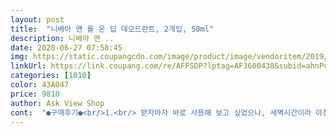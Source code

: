 ```yaml
---
layout: post 
title:  "니베아 맨 롤 온 딥 데오드란트, 2개입, 50ml" 
description: 니베아 맨 ..
date: 2020-06-27 07:58:45 
img: https://static.coupangcdn.com/image/product/image/vendoritem/2019/04/04/4173165267/236d901e-bd9b-423a-9134-105663bcb271.jpg 
linkUrl: https://link.coupang.com/re/AFFSDP?lptag=AF3600438&subid=ahnPublicAsk&pageKey=146014515&itemId=423065159&vendorItemId=4173165267&traceid=V0-113-3f98e257c34f6160 
categories: [1010] 
color: 43A047 
price: 9810 
author: Ask View Shop 
cont:  "●구매후기●<br/>1.<br/> 받자마자 바로 사용해 보고 싶었으나, 새벽시간이라 아침까지 기다렸다가 사용해봤어요<br/>2.<br/> 우선 롤링이 너무 부드러워서 제대로 돌아가나 싶었지만 엄청 잘 돌아가요.<br/> 많이 하면 너무 많이 발라져요 !<br/>3.<br/> 아침에 셔워하고 바르고 옷을 입기에는 그렇게 잘 마르지는 않을거 같아요<br/>4.<br/> 향은 은은한 부드러운 향이에요.<br/> 자극적이지 않아서 괜찮아요!<br/>5.<br/> 저는 땀이 많이 나는데 확실히 땀이 확 줄었어요.<br/><br/>공공장소에서 시민들의 불쾌함을 줄여주는 산뜻한 이미지의 첫 걸음이라고<br/>구매하여 발라주는데, 이 제품은 전철이나 버스등 대중교통에서<br/>깊은 겨드랑이 계곡에서 흘러나오는 악취를 산뜻한 수컷냄새로 바꿔주는<br/>끈적임이나 물질적 느낌이 전혀 없이 아주 좋네요 ㅎ<br/>낭자들한테 괜찮은향이네요<br/>냄새는  우드향이네요<br/>니베아에서 출시한 이 남성용 데오드란트는 남성의 향기가 물씬 풍기며,<br/>따갑지도 않코  좋네요<br/>땀이 안나서 좋네요 여름엔 필수아이템이죠^^<br/>또 하나는 스프레이 방식에 비하여 더 효과가 좋다고 느끼기 때문입니다.<br/><br/>바르시고 꼭 건조하세요<br/>발림성 굿<br/>생각합니다.<br/><br/>선풍기 기준으로 한 3<br/> -4분 ㅁ말린거 같아요.<br/><br/>싸이즈도 크지 않아서 여행이나 외부 활동에도 지참하기 딱 좋은 싸이즈인거 같아요.<br/>.<br/><br/>아님  겨드랑이쪽 옷이 망가져요^^<br/>악취가 심한편은 아니지만 당당한 휴먼으로 살고 싶어서 주기적으로<br/>여름의 필수 아이템 데오드란트 입니다.<br/><br/>연인과 시민들의 코와 정신적인 평화를 위하여 하나쯤 구매해서 바르도록 합시다.<br/><br/>올 여름은 좀 땀없이 살고 싶어요.<br/><br/>유통기간은 아주 넉넉해서 신경 안써도 될거 같아요!<br/>의자에게 선택받지 못했을 때 빛을 발하는 제품입니다.<br/><br/>이유는 두 가지 인데, 하나는 액체형이라 가루가 흩날리지 않고,<br/>일단 자극적인  냄새가 아니여서 좋네요<br/>저녁 9시 주문 !! 새벽 2시 도착 !! 우와 소리 냄 ㅎ<br/>저는 롤온 방식의 데오드란트를 매우 선호하는 편 입니다.<br/><br/>종일 뽀송뽀송하고 집에와서도 뽀송 하네요 ㅎ<br/>지속력은 스프레이 스틱 롤 3가지란데 롤타입이 제일 잘 발라지고 지속력도 좋다하여 롤로 구매 했어요!!<br/>지속력은 지켜봐야겠오요.<br/> 2일에 한번만 하면 될거 같긴 해요.<br/><br/>처음 개봉하면 둥근 매끈한 볼이 있는데<br/>피부에 돌돌돌 굴리다 보면 리퀴드 텍스처가 조금씩 묻어나오니 2<br/> -3번만 굴려줘도 충분히 발라지네요 !<br/>하루 지난 후기<br/>" 
---
```

